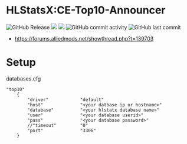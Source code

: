 # HLStatsX:CE-Top10-Announcer

<img alt="GitHub Release" src="https://img.shields.io/github/v/release/DNA-styx/HLStatsXCE-Top10-Announcer"> <img src="https://img.shields.io/github/downloads/DNA-styx/HLStatsXCE-Top10-Announcer/total"> <img src="https://img.shields.io/github/issues/DNA-styx/HLStatsXCE-Top10-Announcer"> <img alt="GitHub commit activity" src="https://img.shields.io/github/commit-activity/m/DNA-styx/HLStatsXCE-Top10-Announcer"> <img alt="GitHub last commit" src="https://img.shields.io/github/last-commit/DNA-styx/HLStatsXCE-Top10-Announcer"> 

- https://forums.alliedmods.net/showthread.php?t=139703


# Setup

databases.cfg

```
"top10"
	{
		"driver"			"default"
		"host"				"<your datbase ip or hostname>"
		"database"			"<your hlstatx database name>"
		"user"				"<your database userid>"
		"pass"				"<your database password>"
		//"timeout"			"0"
		"port"				"3306"
	}

